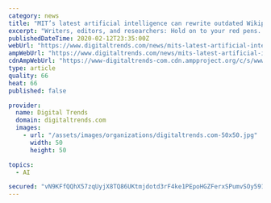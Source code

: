 ```yaml
---
category: news
title: "MIT’s latest artificial intelligence can rewrite outdated Wikipedia pages"
excerpt: "Writers, editors, and researchers: Hold on to your red pens. Because MIT-powered A.I. may be coming for your jobs. A new “text-generating system,” created by the brains behind Massachusetts Institute of Technology, may be the beginning of the end for all human editing jobs. The system, announced in a press release Wednesday, is able to ..."
publishedDateTime: 2020-02-12T23:35:00Z
webUrl: "https://www.digitaltrends.com/news/mits-latest-artificial-intelligence-can-rewrite-outdated-wikipedia-pages/"
ampWebUrl: "https://www.digitaltrends.com/news/mits-latest-artificial-intelligence-can-rewrite-outdated-wikipedia-pages/?amp"
cdnAmpWebUrl: "https://www-digitaltrends-com.cdn.ampproject.org/c/s/www.digitaltrends.com/news/mits-latest-artificial-intelligence-can-rewrite-outdated-wikipedia-pages/?amp"
type: article
quality: 66
heat: 66
published: false

provider:
  name: Digital Trends
  domain: digitaltrends.com
  images:
    - url: "/assets/images/organizations/digitaltrends.com-50x50.jpg"
      width: 50
      height: 50

topics:
  - AI

secured: "vN9KFfQQhX57zqUyjX8TQ86UKtmjdotd3rF4ke1PEpoHGZFerxSPumvSOy5913DTWwmQyRpn9NrLaGUZueVacDMwXeNa5Q/tBi8iEiSP65ZJ1JXaiK0i7RGZkjnDL0d9DJLVNV8ehyOY6ofhMSknXMENeVFLPQk6BY4opQoeBqBi8UgYcioFwhsbVcXmZbkdQZ6XUYWm9BHhwMSw06WPSKEp4KBtBmDSrS/ZpFgJjE7JtIdCAFwGE8UxSZs7iosIi0z5sN1bj2sraXxkQKNOl/vSbjAooZENkjlph+g1cD8dWpJAq3Y/92v7AZWHWQOn;ZqzXAQvfP3HQWrFuBjvdMw=="
---
```


